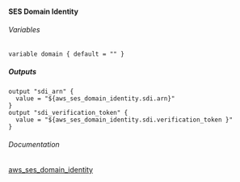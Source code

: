 ####  SES Domain Identity


###### Variables
```
variable domain { default = "" }
```

##### Outputs
```
output "sdi_arn" {
  value = "${aws_ses_domain_identity.sdi.arn}"
}
output "sdi_verification_token" {
  value = "${aws_ses_domain_identity.sdi.verification_token }"
}
```

###### Documentation
[aws_ses_domain_identity](https://www.terraform.io/docs/providers/aws/r/ses_domain_identity.html)
